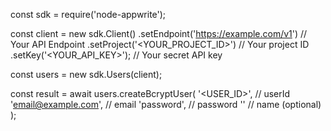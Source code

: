 const sdk = require('node-appwrite');

const client = new sdk.Client()
    .setEndpoint('https://example.com/v1') // Your API Endpoint
    .setProject('<YOUR_PROJECT_ID>') // Your project ID
    .setKey('<YOUR_API_KEY>'); // Your secret API key

const users = new sdk.Users(client);

const result = await users.createBcryptUser(
    '<USER_ID>', // userId
    'email@example.com', // email
    'password', // password
    '<NAME>' // name (optional)
);
